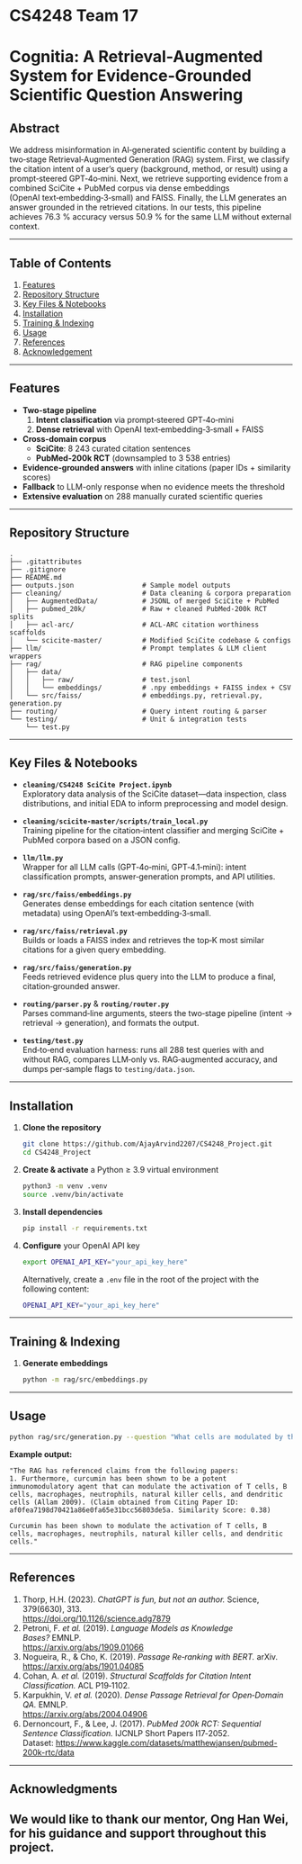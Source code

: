 
# CS4248 Team 17

# Cognitia: A Retrieval-Augmented System for Evidence-Grounded Scientific Question Answering

## Abstract

We address misinformation in AI‑generated scientific content by building a two‑stage Retrieval‑Augmented Generation (RAG) system. First, we classify the citation intent of a user’s query (background, method, or result) using a prompt‑steered GPT‑4o‑mini. Next, we retrieve supporting evidence from a combined SciCite + PubMed corpus via dense embeddings (OpenAI text‑embedding‑3‑small) and FAISS. Finally, the LLM generates an answer grounded in the retrieved citations. In our tests, this pipeline achieves 76.3 % accuracy versus 50.9 % for the same LLM without external context.

---

## Table of Contents

1. [Features](#features)  
2. [Repository Structure](#repository-structure)
3. [Key Files & Notebooks](#key-files--notebooks)  
4. [Installation](#installation)  
5. [Training & Indexing](#training--indexing)  
6. [Usage](#usage)  
7. [References](#references)
8. [Acknowledgement](#acknowledgement)   

---

## Features

- **Two‑stage pipeline**  
  1. **Intent classification** via prompt‑steered GPT‑4o‑mini  
  2. **Dense retrieval** with OpenAI text‑embedding‑3‑small + FAISS  
- **Cross‑domain corpus**  
  - **SciCite**: 8 243 curated citation sentences  
  - **PubMed‑200k RCT** (downsampled to 3 538 entries)  
- **Evidence‑grounded answers** with inline citations (paper IDs + similarity scores)  
- **Fallback** to LLM-only response when no evidence meets the threshold  
- **Extensive evaluation** on 288 manually curated scientific queries  

---

## Repository Structure

```text
.
├── .gitattributes
├── .gitignore
├── README.md
├── outputs.json                 # Sample model outputs
├── cleaning/                    # Data cleaning & corpora preparation
│   ├── AugmentedData/           # JSONL of merged SciCite + PubMed
│   ├── pubmed_20k/              # Raw + cleaned PubMed‑200k RCT splits
│   ├── acl-arc/                 # ACL‑ARC citation worthiness scaffolds
│   └── scicite-master/          # Modified SciCite codebase & configs
├── llm/                         # Prompt templates & LLM client wrappers
├── rag/                         # RAG pipeline components
│   ├── data/
│   │   ├── raw/                 # test.jsonl
│   │   └── embeddings/          # .npy embeddings + FAISS index + CSV
│   └── src/faiss/               # embeddings.py, retrieval.py, generation.py
├── routing/                     # Query intent routing & parser
└── testing/                     # Unit & integration tests
    └── test.py
```

--- 
## Key Files & Notebooks

- **`cleaning/CS4248 SciCite Project.ipynb`**  
  Exploratory data analysis of the SciCite dataset—data inspection, class distributions, and initial EDA to inform preprocessing and model design. 

- **`cleaning/scicite-master/scripts/train_local.py`**  
  Training pipeline for the citation‑intent classifier and merging SciCite + PubMed corpora based on a JSON config. 

- **`llm/llm.py`**  
  Wrapper for all LLM calls (GPT‑4o‑mini, GPT‑4.1‑mini): intent classification prompts, answer‑generation prompts, and API utilities. 

- **`rag/src/faiss/embeddings.py`**  
  Generates dense embeddings for each citation sentence (with metadata) using OpenAI’s text‑embedding‑3‑small. 

- **`rag/src/faiss/retrieval.py`**  
  Builds or loads a FAISS index and retrieves the top‑K most similar citations for a given query embedding. 

- **`rag/src/faiss/generation.py`**  
  Feeds retrieved evidence plus query into the LLM to produce a final, citation‑grounded answer. 

- **`routing/parser.py`** & **`routing/router.py`**  
  Parses command‑line arguments, steers the two‑stage pipeline (intent -> retrieval -> generation), and formats the output. 

- **`testing/test.py`**  
  End‑to‑end evaluation harness: runs all 288 test queries with and without RAG, compares LLM‑only vs. RAG‑augmented accuracy, and dumps per‑sample flags to `testing/data.json`. 

---
## Installation

1. **Clone the repository**  
   ```bash
   git clone https://github.com/AjayArvind2207/CS4248_Project.git
   cd CS4248_Project
   ```

2. **Create & activate** a Python ≥ 3.9 virtual environment  
   ```bash
   python3 -m venv .venv
   source .venv/bin/activate
   ```

3. **Install dependencies**  
   ```bash
   pip install -r requirements.txt
   ```

4. **Configure** your OpenAI API key  
   ```bash
   export OPENAI_API_KEY="your_api_key_here"
   ```
   Alternatively, create a `.env` file in the root of the project with the following content:
   ```bash
   OPENAI_API_KEY="your_api_key_here"

---
## Training & Indexing

1. **Generate embeddings**  
   ```bash
   python -m rag/src/embeddings.py
   ```

---

## Usage

```bash
python rag/src/generation.py --question "What cells are modulated by the immunomodulatory agent curcumin?"               
```

**Example output:**

```
"The RAG has referenced claims from the following papers:
1. Furthermore, curcumin has been shown to be a potent immunomodulatory agent that can modulate the activation of T cells, B cells, macrophages, neutrophils, natural killer cells, and dendritic cells (Allam 2009). (Claim obtained from Citing Paper ID: af0fea7198d70421a86e0fa65e31bcc56803de5a. Similarity Score: 0.38)

Curcumin has been shown to modulate the activation of T cells, B cells, macrophages, neutrophils, natural killer cells, and dendritic cells."
```

---
## References

1. Thorp, H.H. (2023). _ChatGPT is fun, but not an author._ Science, 379(6630), 313.  
   https://doi.org/10.1126/science.adg7879  
2. Petroni, F. _et al._ (2019). _Language Models as Knowledge Bases?_ EMNLP.  
   https://arxiv.org/abs/1909.01066  
3. Nogueira, R., & Cho, K. (2019). _Passage Re‑ranking with BERT._ arXiv.  
   https://arxiv.org/abs/1901.04085  
4. Cohan, A. _et al._ (2019). _Structural Scaffolds for Citation Intent Classification._ ACL P19‑1102.  
5. Karpukhin, V. _et al._ (2020). _Dense Passage Retrieval for Open‑Domain QA._ EMNLP.  
   https://arxiv.org/abs/2004.04906  
6. Dernoncourt, F., & Lee, J. (2017). _PubMed 200k RCT: Sequential Sentence Classification._ IJCNLP Short Papers I17‑2052.  
   Dataset: https://www.kaggle.com/datasets/matthewjansen/pubmed-200k-rtc/data
---
## Acknowledgments

We would like to thank our mentor, Ong Han Wei, for his guidance and support throughout this project.
---
